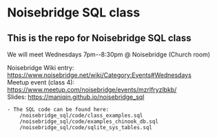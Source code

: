 # Noisebridge SQL class

## This is the repo for Noisebridge SQL class

We will meet Wednesdays 7pm--8:30pm @ Noisebridge (Church room)

Noisebridge Wiki entry: https://www.noisebridge.net/wiki/Category:Events#Wednesdays  
Meetup event (class 4): https://www.meetup.com/noisebridge/events/mzrlfryzlbkb/  
Slides: https://maniqin.github.io/noisebridge_sql  

	- The SQL code can be found here:
		/noisebridge_sql/code/class_examples.sql  
		/noisebridge_sql/code/examples_chinook_db.sql  
		/noisebridge_sql/code/sqlite_sys_tables.sql  